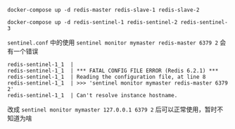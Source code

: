 ```

docker-compose up -d redis-master redis-slave-1 redis-slave-2

docker-compose up -d redis-sentinel-1 redis-sentinel-2 redis-sentinel-3
```


`sentinel.conf` 中的使用 `sentinel monitor mymaster redis-master 6379 2` 会有一个错误

```
redis-sentinel-1_1  | 
redis-sentinel-1_1  | *** FATAL CONFIG FILE ERROR (Redis 6.2.1) ***
redis-sentinel-1_1  | Reading the configuration file, at line 8
redis-sentinel-1_1  | >>> 'sentinel monitor mymaster redis-master 6379 2'
redis-sentinel-1_1  | Can't resolve instance hostname.
```

改成 `sentinel monitor mymaster 127.0.0.1 6379 2` 后可以正常使用，暂时不知道为啥 